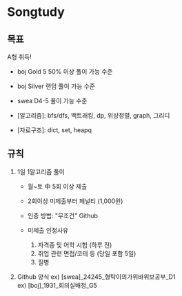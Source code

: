 # Songtudy

## 목표
A형 취득!
- boj Gold 5 50% 이상 풀이 가능 수준
- boj Silver 랜덤 풀이 가능 수준
- swea D4-5 풀이 가능 수준

- [알고리즘]: bfs/dfs, 백트래킹, dp, 위상정렬, graph, 그리디
- [자료구조]: dict, set, heapq

## 규칙
1. 1일 1알고리즘 풀이
   - 월~토 中 5회 이상 제출
   - 2회이상 미제출부터 페널티 (1,000원)
   - 인증 방법: "무조건" Github
  
   - 미제출 인정사유
     1. 자격증 및 어학 시험 (하루 전)
     2. 취업 관련 면접/코테 등 (당일 포함 5일)
     3. 질병
    
2. Github 양식
   ex) [swea]_24245_형탁이의가위바위보공부_D1  
   ex) [boj]_1931_회의실배정_G5
